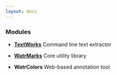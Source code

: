 ```yaml
---
layout: docs
---
```


### Modules

* **[TextWorks](/watr-works/docs/textworks/index.html)**  Command line text extractor

* **[WatrMarks](/watr-works/docs/watrmarks/index.html)** Core utility library

* **WatrColors** Web-based annotation tool

